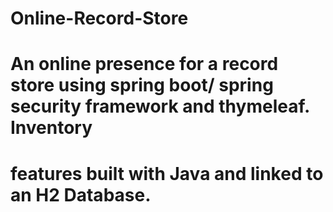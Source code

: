 # Online-Record-Store
# An online presence for a record store using spring boot/ spring security framework and thymeleaf. Inventory
# features built with Java and linked to an H2 Database.

